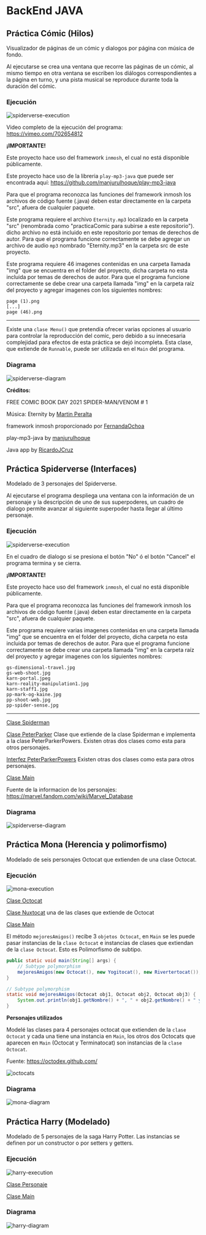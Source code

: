 # BackEnd JAVA

## Práctica Cómic (Hilos)

Visualizador de páginas de un cómic y dialogos por página con música de fondo.

Al ejecutarse se crea una ventana que recorre las páginas de un cómic, al mismo tiempo en otra ventana se escriben los diálogos correspondientes a la página en turno, y una pista musical se reproduce durante toda la duración del cómic.

### Ejecución
![spiderverse-execution](./practicaComic/practica-comic.gif)

Video completo de la ejecución del programa: https://vimeo.com/702654812

**¡IMPORTANTE!**

Este proyecto hace uso del framework `inmosh`, el cual no está disponible públicamente.

Este proyecto hace uso de la libreria `play-mp3-java` que puede ser encontrada aquí: https://github.com/manjurulhoque/play-mp3-java

Para que el programa reconozca las funciones del framework inmosh los archivos de código fuente (.java) deben estar directamente en la carpeta "src", afuera de cualquier paquete.

Este programa requiere el archivo `Eternity.mp3` localizado en la carpeta "src" (renombrada como "practicaComic para subirse a este repositorio"). dicho archivo no está incluido en este repositorio por temas de derechos de autor. Para que el programa funcione correctamente se debe agregar un archivo de audio `mp3` nombrado "Eternity.mp3" en la carpeta src de este proyecto.

Este programa requiere 46 imagenes contenidas en una carpeta llamada "img" que se encuentra en el folder del proyecto, dicha carpeta no esta incluida por temas de derechos de autor. Para que el programa funcione correctamente se debe crear una carpeta llamada "img" en la carpeta raíz del proyecto y agregar imagenes con los siguientes nombres:

```
page (1).png
[...]
page (46).png
```
--------

Existe una `clase Menu()` que pretendía ofrecer varias opciones al usuario para controlar la reproducción del comic, pero debido a su innecesaria complejidad para efectos de esta práctica se dejó incompleta. Esta clase, que extiende de `Runnable`, puede ser utilizada en el `Main` del programa.

### Diagrama
![spiderverse-diagram](./practicaComic/practica-comic-diagrama.jpg)

**Créditos:**

FREE COMIC BOOK DAY 2021 SPIDER-MAN/VENOM # 1

Música: Eternity by [Martin Peralta](https://www.youtube.com/shorts/uVCq_eiV3hc)

framework inmosh proporcionado por [FernandaOchoa](https://github.com/FernandaOchoa)

play-mp3-java by [manjurulhoque](https://github.com/manjurulhoque/play-mp3-java)

Java app by [RicardoJCruz](https://github.com/RicardoJCruz/)

## Práctica Spiderverse (Interfaces)

Modelado de 3 personajes del Spiderverse.

Al ejecutarse el programa despliega una ventana con la información de un personaje y la descripción de uno de sus superpoderes, un cuadro de dialogo permite avanzar al siguiente superpoder hasta llegar al último personaje.

### Ejecución
![spiderverse-execution](./practicaMultiverse/practica-spiderverse.gif)

En el cuadro de dialogo si se presiona el botón "No" ó el botón "Cancel" el programa termina y se cierra.

**¡IMPORTANTE!**

Este proyecto hace uso del framework `inmosh`, el cual no está disponible públicamente.

Para que el programa reconozca las funciones del framework inmosh los archivos de código fuente (.java) deben estar directamente en la carpeta "src", afuera de cualquier paquete.

Este programa requiere varias imagenes contenidas en una carpeta llamada "img" que se encuentra en el folder del proyecto, dicha carpeta no esta incluida por temas de derechos de autor. Para que el programa funcione correctamente se debe crear una carpeta llamada "img" en la carpeta raíz del proyecto y agregar imagenes con los siguientes nombres:

```
gs-dimensional-travel.jpg
gs-web-shoot.jpg
karn-portal.jpeg
karn-reality-manipulation1.jpg
karn-staff1.jpg
pp-mark-og-kaine.jpg
pp-shoot-web.jpg
pp-spider-sense.jpg
```
--------

[Clase Spiderman](./practicaMultiverse/Spiderman.java)

[Clase PeterParker](./practicaMultiverse/PeterParker.java) Clase que extiende de la clase Spiderman e implementa a la clase PeterParkerPowers. Existen otras dos clases como esta para otros personajes.

[Interfez PeterParkerPowers](./practicaMultiverse/PeterParkerPowers.java) Existen otras dos clases como esta para otros personajes.

[Clase Main](./practicaMultiverse/Play.java)

Fuente de la informacion de los personajes:
https://marvel.fandom.com/wiki/Marvel_Database

### Diagrama
![spiderverse-diagram](./practicaMultiverse/practica-multiverse-diagrama.jpg)

## Práctica Mona (Herencia y polimorfismo)

Modelado de seis personajes Octocat que extienden de una clase Octocat.

### Ejecución
![mona-execution](./practicaMona/practicaMona.png)

[Clase Octocat](./practicaMona/Octocat.java)

[Clase Nuxtocat](./practicaMona/Nuxtocat.java) una de las clases que extiende de Octocat

[Clase Main](./practicaMona/Playground.java)

El método `mejoresAmigos()` recibe 3 `objetos Octocat`, en `Main` se les puede pasar instancias de la `clase Octocat` e instancias de clases que extiendan de la `clase Octocat`. Esto es Polimorfismo de subtipo.
```Java
public static void main(String[] args) {
    // Subtype polymorphism
    mejoresAmigos(new Octocat(), new Yogitocat(), new Rivertertocat());
}

// Subtype polymorphism
static void mejoresAmigos(Octocat obj1, Octocat obj2, Octocat obj3) {
    System.out.println(obj1.getNombre() + ", " + obj2.getNombre() + " y " + obj3.getNombre() + " son mejores amigos");
}
```

**Personajes utilizados**

Modelé las clases para 4 personajes octocat que extienden de la `clase Octocat` y cada una tiene una instancia en `Main`, los otros dos Octocats que aparecen en `Main` (Octocat y Terminatocat) son instancias de la `clase Octocat`.

Fuente: https://octodex.github.com/

![octocats](./practicaMona/octocats.jpg)

### Diagrama
![mona-diagram](./practicaMona/practica-mona-diagrama.jpg)

## Práctica Harry (Modelado)

Modelado de 5 personajes de la saga Harry Potter. Las instancias se definen por un constructor o por setters y getters.

### Ejecución
![harry-execution](./practicaHarry/practica-harry.png)

[Clase Personaje](./practicaHarry/Personaje.java)

[Clase Main](./practicaHarry/Hogwarts.java)

### Diagrama
![harry-diagram](./practicaHarry/practica-harry-diagrama.jpg)
